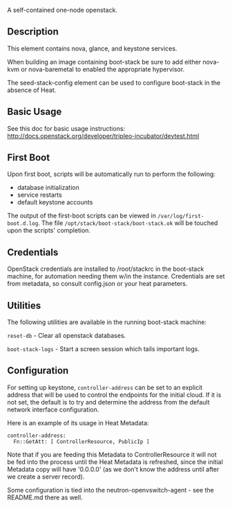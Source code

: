A self-contained one-node openstack.

Description
-----------

This element contains nova, glance, and keystone services.

When building an image containing boot-stack be sure to add either nova-kvm or
nova-baremetal to enabled the appropriate hypervisor.

The seed-stack-config element can be used to configure boot-stack in the
absence of Heat.


Basic Usage
-----------

See this doc for basic usage instructions:
  http://docs.openstack.org/developer/tripleo-incubator/devtest.html


First Boot
----------

Upon first boot, scripts will be automatically run to perform the following:
- database initialization
- service restarts
- default keystone accounts

The output of the first-boot scripts can be viewed in
`/var/log/first-boot.d.log`.  The file `/opt/stack/boot-stack/boot-stack.ok`
will be touched upon the scripts' completion.


Credentials
-----------

OpenStack credentials are installed to /root/stackrc in the boot-stack machine,
for automation needing them w/in the instance. Credentials are set from
metadata, so consult config.json or your heat parameters.


Utilities
---------

The following utilities are available in the running boot-stack machine:

`reset-db` - Clear all openstack databases.

`boot-stack-logs` - Start a screen session which tails important logs.


Configuration
-------------

For setting up keystone, `controller-address` can be set to an explicit
address that will be used to control the endpoints for the initial
cloud. If it is not set, the default is to try and determine the address
from the default network interface configuration.

Here is an example of its usage in Heat Metadata:

    controller-address:
      Fn::GetAtt: [ ControllerResource, PublicIp ]

Note that if you are feeding this Metadata to ControllerResource it
will not be fed into the process until the Heat Metadata is refreshed,
since the initial Metadata copy will have '0.0.0.0' (as we don't know
the address until after we create a server record).

Some configuration is tied into the neutron-openvswitch-agent - see the
README.md there as well.
